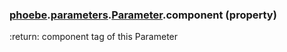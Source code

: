 ### [phoebe](phoebe.md).[parameters](phoebe.parameters.md).[Parameter](phoebe.parameters.Parameter.md).component (property)




:return: component tag of this Parameter

